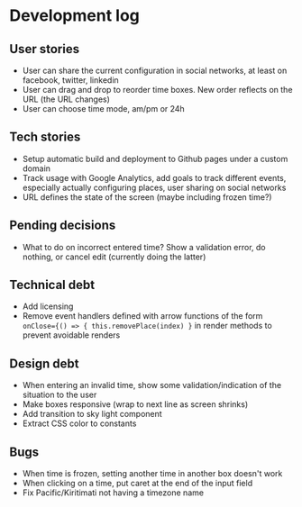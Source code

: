 Development log
===============

## User stories

* User can share the current configuration in social networks, at least on facebook, twitter, linkedin
* User can drag and drop to reorder time boxes. New order reflects on the URL (the URL changes)
* User can choose time mode, am/pm or 24h

## Tech stories

* Setup automatic build and deployment to Github pages under a custom domain
* Track usage with Google Analytics, add goals to track different events, especially actually configuring places, user sharing on social networks
* URL defines the state of the screen (maybe including frozen time?)

## Pending decisions

* What to do on incorrect entered time? Show a validation error, do nothing, or cancel edit (currently doing the latter)

## Technical debt

* Add licensing
* Remove event handlers defined with arrow functions of the form `onClose={() => { this.removePlace(index) }` in render methods to prevent avoidable renders

## Design debt

* When entering an invalid time, show some validation/indication of the situation to the user
* Make boxes responsive (wrap to next line as screen shrinks)
* Add transition to sky light component
* Extract CSS color to constants

## Bugs

* When time is frozen, setting another time in another box doesn't work
* When clicking on a time, put caret at the end of the input field
* Fix Pacific/Kiritimati not having a timezone name